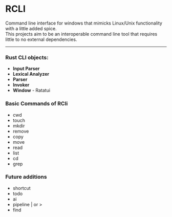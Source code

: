 # RCLI

<p>Command line interface for windows that mimicks Linux/Unix functionality with a little added spice.<br>
This projects aim to be an interoperable command line tool that requires little to no external dependencies.
</p>

---
### Rust CLI objects:
<ul>
    <li> <strong>Input Parser</strong> </li>
	<li> <strong>Lexical Analyzer</strong></li>
    <li> <strong>Parser</strong></li>
    <li> <strong>Invoker</strong></li>
	<li> <strong>Window</strong> - Ratatui </li>
</ul>

### Basic Commands of RCli
<ul>
	<li> cwd </li>
	<li> touch </li>
	<li> mkdir </li>    
    <li> remove </li>
	<li> copy </li>
    <li> move </li>
    <li> read </li>
    <li> list </li>
    <li> cd </li>
	<li> grep </li>
</ul>

### Future additions
<ul>
	<li> shortcut </li>
	<li> todo </li>
	<li> ai </li>
	<li> pipeline | or > </li>
	<li> find </li>
</ul>